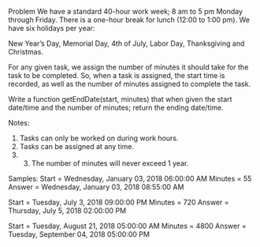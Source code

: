 Problem 
We have a standard 40-hour work week; 8 am to 5 pm Monday through Friday. There is a one-hour break for lunch (12:00 to 1:00 pm). We have six holidays per year: 

New Year’s Day, Memorial Day, 4th of July, Labor Day, Thanksgiving and Christmas. 

For any given task, we assign the number of minutes it should take for the task to be completed. So, when a task is assigned, the start time is recorded, as well as the number of minutes assigned to complete the task. 

Write a function getEndDate(start, minutes) that when given the start date/time and the number of minutes; return the ending date/time. 

Notes: 
1.	Tasks can only be worked on during work hours. 
2.	Tasks can be assigned at any time. 
3.	3. The number of minutes will never exceed 1 year. 

Samples: 
Start = Wednesday, January 03, 2018 06:00:00 AM Minutes = 55 Answer = Wednesday, January 03, 2018 08:55:00 AM 
 
Start = Tuesday, July 3, 2018 09:00:00 PM Minutes = 720 Answer = Thursday, July 5, 2018 02:00:00 PM 
 
Start = Tuesday, August 21, 2018 05:00:00 AM Minutes = 4800 Answer = Tuesday, September 04, 2018 05:00:00 PM 
